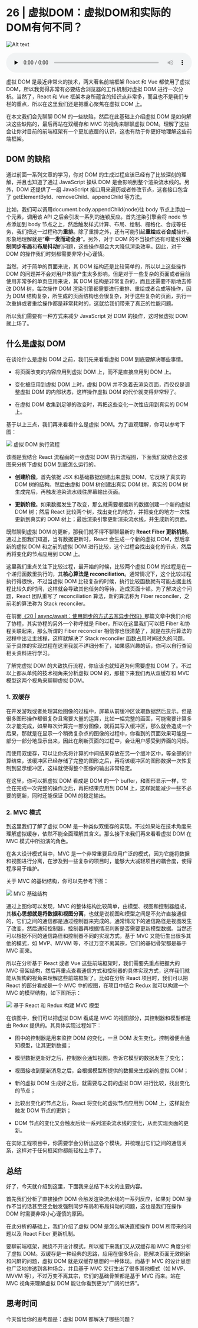 # 26 | 虚拟DOM：虚拟DOM和实际的DOM有何不同？

![Alt text](../../public/browser/page-in-browser/26/cover-picture-26.webp)

<audio preload="none" controls loop style="width: 100%;">
  <source src="../mp3/26-虚拟DOM：虚拟DOM和实际的DOM有何不同？.mp3" type="audio/mpeg">
  <p>你的浏览器不支持HTML5音频，你可以<a href="../mp3/26-虚拟DOM：虚拟DOM和实际的DOM有何不同？.mp3">下载</a>这个音频文件</p>
</audio>

虚拟 DOM 是最近非常火的技术，两大著名前端框架 React 和 Vue 都使用了虚拟 DOM，所以我觉得非常有必要结合浏览器的工作机制对虚拟 DOM 进行一次分析。当然了，React 和 Vue 框架本身所蕴含的知识点非常多，而且也不是我们专栏的重点，所以在这里我们还是把重心聚焦在虚拟 DOM 上。

在本文我们会先聊聊 DOM 的一些缺陷，然后在此基础上介绍虚拟 DOM 是如何解决这些缺陷的，最后再站在双缓存和 MVC 的视角来聊聊虚拟 DOM。理解了这些会让你对目前的前端框架有一个更加底层的认识，这也有助于你更好地理解这些前端框架。

## DOM 的缺陷

通过前面一系列文章的学习，你对 DOM 的生成过程应该已经有了比较深刻的理解，并且也知道了通过 JavaScript 操纵 DOM 是会影响到整个渲染流水线的。另外，DOM 还提供了一组 JavaScript 接口用来遍历或者修改节点，这套接口包含了 getElementById、removeChild、appendChild 等方法。

比如，我们可以调用document.body.appendChild(node)往 body 节点上添加一个元素，调用该 API 之后会引发一系列的连锁反应。首先渲染引擎会将 node 节点添加到 body 节点之上，然后触发样式计算、布局、绘制、栅格化、合成等任务，我们把这一过程称为**重排**。除了重排之外，还有可能引起**重绘**或者**合成**操作，形象地理解就是“**牵一发而动全身**”。另外，对于 DOM 的不当操作还有可能引发**强制同步布局**和**布局抖动**的问题，这些操作都会大大降低渲染效率。因此，对于 DOM 的操作我们时刻都需要非常小心谨慎。

当然，对于简单的页面来说，其 DOM 结构还是比较简单的，所以以上这些操作 DOM 的问题并不会对用户体验产生太多影响。但是对于一些复杂的页面或者目前使用非常多的单页应用来说，其 DOM 结构是非常复杂的，而且还需要不断地去修改 DOM 树，每次操作 DOM 渲染引擎都需要进行重排、重绘或者合成等操作，因为 DOM 结构复杂，所生成的页面结构也会很复杂，对于这些复杂的页面，执行一次重排或者重绘操作都是非常耗时的，这就给我们带来了真正的性能问题。

所以我们需要有一种方式来减少 JavaScript 对 DOM 的操作，这时候虚拟 DOM 就上场了。

## 什么是虚拟 DOM

在谈论什么是虚拟 DOM 之前，我们先来看看虚拟 DOM 到底要解决哪些事情。

- 将页面改变的内容应用到虚拟 DOM 上，而不是直接应用到 DOM 上。

* 变化被应用到虚拟 DOM 上时，虚拟 DOM 并不急着去渲染页面，而仅仅是调整虚拟 DOM 的内部状态，这样操作虚拟 DOM 的代价就变得非常轻了。

- 在虚拟 DOM 收集到足够的改变时，再把这些变化一次性应用到真实的 DOM 上。

基于以上三点，我们再来看看什么是虚拟 DOM。为了直观理解，你可以参考下图：

![](../../public/browser/page-in-browser/26/image.png)
虚拟 DOM 执行流程

该图是我结合 React 流程画的一张虚拟 DOM 执行流程图，下面我们就结合这张图来分析下虚拟 DOM 到底怎么运行的。

- **创建阶段**。首先依据 JSX 和基础数据创建出来虚拟 DOM，它反映了真实的 DOM 树的结构。然后由虚拟 DOM 树创建出真实 DOM 树，真实的 DOM 树生成完后，再触发渲染流水线往屏幕输出页面。

* **更新阶段**。如果数据发生了改变，那么就需要根据新的数据创建一个新的虚拟 DOM 树；然后 React 比较两个树，找出变化的地方，并把变化的地方一次性更新到真实的 DOM 树上；最后渲染引擎更新渲染流水线，并生成新的页面。

既然聊到虚拟 DOM 的更新，那我们就不得不聊聊最新的 **React Fiber 更新机制**。通过上图我们知道，当有数据更新时，React 会生成一个新的虚拟 DOM，然后拿新的虚拟 DOM 和之前的虚拟 DOM 进行比较，这个过程会找出变化的节点，然后再将变化的节点应用到 DOM 上。

这里我们重点关注下比较过程，最开始的时候，比较两个虚拟 DOM 的过程是在一个递归函数里执行的，其**核心算法是 reconciliation**。通常情况下，这个比较过程执行得很快，不过当虚拟 DOM 比较复杂的时候，执行比较函数就有可能占据主线程比较久的时间，这样就会导致其他任务的等待，造成页面卡顿。为了解决这个问题，React 团队重写了 reconciliation 算法，新的算法称为 Fiber reconciler，之前老的算法称为 Stack reconciler。

在前面[《20 | async/await：使用同步的方式去写异步代码》]()那篇文章中我们介绍了协程，其实协程的另外一个称呼就是 Fiber，所以在这里我们可以把 Fiber 和协程关联起来，那么所谓的 Fiber reconciler 相信你也很清楚了，就是在执行算法的过程中出让主线程，这样就解决了 Stack reconciler 函数占用时间过久的问题。至于具体的实现过程在这里我就不详细分析了，如果感兴趣的话，你可以自行查阅相关资料进行学习。

了解完虚拟 DOM 的大致执行流程，你应该也就知道为何需要虚拟 DOM 了。不过以上都从单纯的技术视角来分析虚拟 DOM 的，那接下来我们再从双缓存和 MVC 模型这两个视角来聊聊虚拟 DOM。

### 1. 双缓存

在开发游戏或者处理其他图像的过程中，屏幕从前缓冲区读取数据然后显示。但是很多图形操作都很复杂且需要大量的运算，比如一幅完整的画面，可能需要计算多次才能完成，如果每次计算完一部分图像，就将其写入缓冲区，那么就会造成一个后果，那就是在显示一个稍微复杂点的图像的过程中，你看到的页面效果可能是一部分一部分地显示出来，因此在刷新页面的过程中，会让用户感受到界面的闪烁。

而使用双缓存，可以让你先将计算的中间结果存放在另一个缓冲区中，等全部的计算结束，该缓冲区已经存储了完整的图形之后，再将该缓冲区的图形数据一次性复制到显示缓冲区，这样就使得整个图像的输出非常稳定。

在这里，你可以把虚拟 DOM 看成是 DOM 的一个 buffer，和图形显示一样，它会在完成一次完整的操作之后，再把结果应用到 DOM 上，这样就能减少一些不必要的更新，同时还能保证 DOM 的稳定输出。

### 2. MVC 模式

到这里我们了解了虚拟 DOM 是一种类似双缓存的实现。不过如果站在技术角度来理解虚拟缓存，依然不能全面理解其含义。那么接下来我们再来看看虚拟 DOM 在 MVC 模式中所扮演的角色。

在各大设计模式当中，MVC 是一个非常重要且应用广泛的模式，因为它能将数据和视图进行分离，在涉及到一些复杂的项目时，能够大大减轻项目的耦合度，使得程序易于维护。

关于 MVC 的基础结构，你可以先参考下图：

![](../../public/browser/page-in-browser/26/image-1.png)
MVC 基础结构

通过上图你可以发现，MVC 的整体结构比较简单，由模型、视图和控制器组成，其**核心思想就是将数据和视图分离**，也就是说视图和模型之间是不允许直接通信的，它们之间的通信都是通过控制器来完成的。通常情况下的通信路径是视图发生了改变，然后通知控制器，控制器再根据情况判断是否需要更新模型数据。当然还可以根据不同的通信路径和控制器不同的实现方式，基于 MVC 又能衍生出很多其他的模式，如 MVP、MVVM 等，不过万变不离其宗，它们的基础骨架都是基于 MVC 而来。

所以在分析基于 React 或者 Vue 这些前端框架时，我们需要先重点把握大的 MVC 骨架结构，然后再重点查看通信方式和控制器的具体实现方式，这样我们就能从架构的视角来理解这些前端框架了。比如在分析 React 项目时，我们可以把 React 的部分看成是一个 MVC 中的视图，在项目中结合 Redux 就可以构建一个 MVC 的模型结构，如下图所示：

![](../../public/browser/page-in-browser/26/image-2.png)
基于 React 和 Redux 构建 MVC 模型

在该图中，我们可以把虚拟 DOM 看成是 MVC 的视图部分，其控制器和模型都是由 Redux 提供的。其具体实现过程如下：

- 图中的控制器是用来监控 DOM 的变化，一旦 DOM 发生变化，控制器便会通知模型，让其更新数据；

* 模型数据更新好之后，控制器会通知视图，告诉它模型的数据发生了变化；

- 视图接收到更新消息之后，会根据模型所提供的数据来生成新的虚拟 DOM；

* 新的虚拟 DOM 生成好之后，就需要与之前的虚拟 DOM 进行比较，找出变化的节点；

- 比较出变化的节点之后，React 将变化的虚拟节点应用到 DOM 上，这样就会触发 DOM 节点的更新；

* DOM 节点的变化又会触发后续一系列渲染流水线的变化，从而实现页面的更新。

在实际工程项目中，你需要学会分析出这各个模块，并梳理出它们之间的通信关系，这样对于任何框架你都能轻松上手了。

## 总结

好了，今天就介绍到这里，下面我来总结下本文的主要内容。

首先我们分析了直接操作 DOM 会触发渲染流水线的一系列反应，如果对 DOM 操作不当的话甚至还会触发强制同步布局和布局抖动的问题，这也是我们在操作 DOM 时需要非常小心谨慎的原因。

在此分析的基础上，我们介绍了虚拟 DOM 是怎么解决直接操作 DOM 所带来的问题以及 React Fiber 更新机制。

要聊前端框架，就绕不开设计模式，所以接下来我们又从双缓存和 MVC 角度分析了虚拟 DOM。双缓存是一种经典的思路，应用在很多场合，能解决页面无效刷新和闪屏的问题，虚拟 DOM 就是双缓存思想的一种体现。而基于 MVC 的设计思想也广泛地渗透到各种场合，并且基于 MVC 又衍生出了很多其他模式（如 MVP、MVVM 等），不过万变不离其宗，它们的基础骨架都是基于 MVC 而来。站在 MVC 视角来理解虚拟 DOM 能让你看到更为“广阔的世界”。

## 思考时间

今天留给你的思考题是：虚拟 DOM 都解决了哪些问题？

<!-- 1. 频繁更新dom引起的性能问题
2. 将真实DOM和js操作解耦，减少js操作dom复杂性。
老师答疑的时候可以介绍下react的fiber吗？感觉李老师的文章通俗易懂，很受益（网上文章分析参差不齐的）
今日总结：
为什么会出现虚拟DOM？javascript直接操作DOM可能会引起重排 重绘等操作（强制同步布局和布局抖动）引起性能问题。这是需要一个中间层来优化dom的操作（批量更新dom，优化更新dom细节），虚拟DOM就呼之欲出了。之后从双缓存和MVC模型的角度来解析了虚拟DOM。


虚拟DOM的出现根本意义上不是为了解决 js 频繁操作DOM而引起的性能问题，因为如果通过 js 来操作DOM，那么无论用什么方式，多少动作都需要执行，虚拟DOM并没有减少操作。虚拟DOM的意义在于改变了开发模式，之前是需要手动管理DOM，数据和DOM操作糅合在一起，开发效率低下；之后是使用框架/库自动管理DOM，数据驱动DOM的更新，只需要关注数据的变化即可。但是这会遇到一个问题，就是当数据改变时，框架需要更新全部的DOM吗？显然这是不可接受的，js 操作DOM的代价很高，所以当数据变化时并不直接对DOM进行更新，而是先对应在虚拟DOM上，通过与之前的虚拟DOM进行比较，确定需要更新的变动，然后在对应在真实的DOM上。


老师，我用js文件里面操作dom原生操作，不也是这个js文件执行完，也就是所有的dom原生操作都做完，才统一渲染页面么？我觉得虚拟dom只是对比innerHtml更有优势，并且屏蔽了原生的操作，可以使更多人来使用数据驱动视图，而不必要去操作麻烦的原生操作，就从效率来说，虚拟dom肯定比原生的差啊，虚拟dom对比完了，不还是得调用原生的操作么？他至少比原生多了diff算法的时间，麻烦老师解答下，提了挺多问题了，老师有空看一下


主要还是解决频繁操作DOM引起页面响应慢的问题。
虚拟DOM就是一个JS对象，通过diff算法比较新老DOM树的差别，来达到最小化局部更新的目的。
其本质不过是用JS的运算性能的消耗来换取操作DOM的性能消耗。


说虚拟 DOM 解决的问题，那一定应该是和 DOM 存在什么问题来进行比较吧？
DOM 存在的问题：
- 对 DOM 进行操作时往往会引起重排、重绘
- 编写不当的代码操作 DOM 还会引起强制布局和布局抖动
- 复杂的页面往往会频繁的操作 DOM
虚拟 DOM 对此的优势：
虚拟 DOM 最终当然也会产生重排、重绘等操作，但是由于虚拟 DOM 对 真实 DOM 的预解析和变化搜集的双缓存机制，使得操作 DOM 的频率会明显的降低。
操作 DOM 的频率降低同样会使得强制同步布局和布局抖动得到一定的优化。
这个是我对于虚拟 DOM 的优势的理解，如果有什么不对的，还望指正。


老师，为什么 React 的 Fiber 不用 async/await 来实现呢？


似乎大家都没有提到一点，虚拟dom可以实现跨端，如React Native


老师，文中的虚拟Dom收集到足够的变化是什么意思？会不会导致页面的响应变慢？

读完文章之后，感觉虚拟DOM技术和DOM碎片（createDocumentFragment）很像，都是提供缓存的策略。


老师，你好。我有两个小疑问：
1.就是说到新算法的时候，使用协程说让出主线程。前面课程里说道线程同一时刻只能有一个协程能执行，这里说的协程如果还属于主线程的话，我理解的依然会卡主线程，如果不属于相当于新开线程来执行diff算法。请问我是不是哪里理解错了？
2.就是分析React更新dom，第一步说监听DOM的变化，后面又说React变化的虚拟DOM同步更新到实际DOM，触发DOM的更新。我理解第一步应该是监听虚拟DOM变更函数调用，但是这样由于示例图又不一样了，如果是实际DOM的变化都已经变化了就没后面什么事了吧？


基于 React 和 Redux 构建 MVC 模型的配图中，控制器是不是不能直接改变视图？因为 redux 模型是单向数据流吧


由于真实的DOM结构是非常庞大且复杂的，因此可以采用js对象来描述真实的DOM结构，这就是虚拟DOM，并且当数据更新后，需要更新视图，根据新的数据生成一个新的虚拟DOM，然后基于新的虚拟DOM，跟旧的虚拟DOM进行比较，找出更新的部分，改造旧的虚拟DOM，再讲虚拟DOM转化成真实DOM，再一次性插入到视图节点中。这样子通过避免重复操作DOM元素，牺牲js的运算消耗，但是在如今高CPU的计算机处理性能下，这点消耗可以忽略，从而提高视图渲染的性能


频繁DOM操作是非常消耗浏览器性能的，虚拟DOM核心还是将批量DOM操作后的变化一次性更新到浏览器。


文中"在虚拟 DOM 收集到足够的改变时，再把这些变化一次性应用到真实的 DOM 上。"这句话我不赞同，虚拟DOM最中也是将对比出不的不同点一次一次调用原生API更新DOM，并不能实现“一次性”应用到真实DOM
虚拟DOM从来不是为了解决性能问题，而是现代框架为实现mvvm，解放开发人员生产力做的一种折中的方案。


我理解只要不在页面上插入删除节点或者对dom元素的几何信息进行改变就不会触发重排重绘，就算我使用虚拟dom我在虚拟dom中增加节点依然会触发重排才对,而且我如果在页面上只想改变dom元素中某个文字，我直接操作dom明显来的更快,使用虚拟dom反而要去经过对比计算,效率明显不如前者,虚拟dom主要是提高开发效率的同时提供过得去的性能,在最初,改变dom中的内容需要手动获取dom对元素更改,使用虚拟dom只需要关心数据变化,这样使得开发效率有所提升,并且虚拟dom还可以应用在移动端,如果追求性能虚拟dom应该不是最优选择


在vue中使用document.getElementbyId获得的是虚拟dom还是真实dom呢
-->
